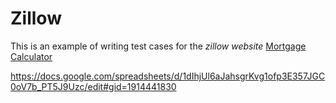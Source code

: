 # Zillow

This is an example of writing test cases for the *zillow website* [Mortgage Calculator](https://www.zillow.com/mortgage-calculator/)





https://docs.google.com/spreadsheets/d/1dIhjUl6aJahsgrKvg1ofp3E357JGC0oV7b_PT5J9Uzc/edit#gid=1914441830
